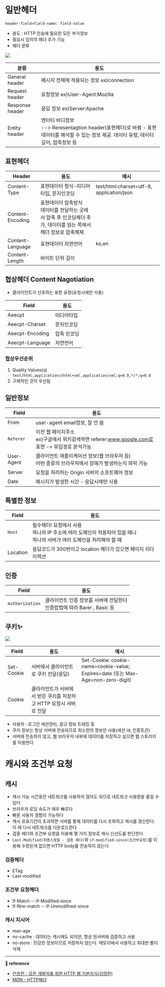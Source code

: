 # 일반헤더

`header-field=field-name: field-value`

- 용도 : HTTP 전송에 필요한 모든 부가정보
- 필요시 임의의 헤더 추가 기능
- 헤더 분류

![](https://images.velog.io/images/ouo_yoonk/post/b9490886-a893-4c59-b34c-c12b8fd92a35/image.png)

| 분류            | 용도                                                                                                                                          |
| --------------- | --------------------------------------------------------------------------------------------------------------------------------------------- |
| General header  | 메시지 전체에 적용되는 정보 ex)connection                                                                                                     |
| Request header  | 요청정보 ex)User-Agent:Mozilla                                                                                                                |
| Response header | 응답 정보 ex)Server:Apache                                                                                                                    |
| Entity header   | 엔터티 바디정보<br> --> Reresentagtion header(표현헤더)로 바뀜 - 표현 데이터를 해석할 수 있는 정보 제공. 데이터 유형, 데이터길이, 압축정보 등 |

## 표현헤더

| Header           | 용도                                                                                                                  | 예시                                      |
| ---------------- | --------------------------------------------------------------------------------------------------------------------- | ----------------------------------------- |
| Content-Type     | 표현데이터 형식-미디어타입, 문자인코딩                                                                                | text/html:charset=utf-8, application/json |
| Content-Encoding | 표현데이터 압축방식 <br/> 데이터를 전달하는 곳에서 압축 후 인코딩헤더 추가, 데이터를 읽는 쪽에서 헤더 정보로 압축해제 |
| Content-Language | 표현데이터 자연언어                                                                                                   | ko,en                                     |
| Content-Length   | 바이트 단위 길이                                                                                                      |                                           |

## 협상헤더 Content Nagotiation

- 클라이언트가 선호하는 표현 요청(요청시에만 사용)

| Field           | 용도        |
| --------------- | ----------- |
| Aeecpt          | 미디어타입  |
| Aeecpt-Charset  | 문자인코딩  |
| Aeecpt-Encoding | 압축 인코딩 |
| Aeecpt-Language | 자연언어    |

### 협상우선순위

1. Quality Values(q)
   `text/html,application/xhtml+xml,application/xml;q=0.9,*/*;q=0.8`
2. 구체적인 것이 우선됨

## 일반정보

| Field      | 용도                                                                                                    |
| ---------- | ------------------------------------------------------------------------------------------------------- |
| From       | user-agent email정보, 잘 안 씀                                                                          |
| `Referer`  | 이전 웹 페이지주소 <br/> ex)구글에서 위키검색하면 referer:www.google.com로 표현 -> 유입경로 분석가능    |
| User-Agent | 클라이언트 애플리케이션 정보(웹 브라우저 등) <br/> 어떤 종류의 브라우저에서 장애가 발생하는지 파악 가능 |
| Server     | 요청을 처리하는 Origin 서버의 소프트웨어 정보                                                           |
| Date       | 메시지가 발생한 시간 - 응답시에만 사용                                                                  |

## 특별한 정보

| Field    | 용도                                                                                                                          |
| -------- | ----------------------------------------------------------------------------------------------------------------------------- |
| `Host`   | 필수헤더! 요청에서 사용 <br/>하나의 IP 주소에 여러 도메인이 적용되어 있을 때나 <br>하나의 서버가 여러 도메인을 처리해야 할 때 |
| Location | 응답코드가 300번이고 location 헤더가 있으면 페이지 리다이렉션                                                                 |

## 인증

| Field           | 용도                                                                         |
| --------------- | ---------------------------------------------------------------------------- |
| `Authorization` | 클라이언트 인증 정보를 서버에 전달한다 <br> 인증밥법에 따라 Barer , Basic 등 |

## 쿠키✨

![](https://images.velog.io/images/ouo_yoonk/post/56befad1-6172-4829-bc8f-c6b18a3b1023/image.png)

| Field      | 용도                                                               | 예시                                                                             |
| ---------- | ------------------------------------------------------------------ | -------------------------------------------------------------------------------- |
| Set-Cookie | 서버에서 클라이언트로 쿠키 전달(응답)                              | Set-Cookie: cookie-name=cookie-value; Expires=date (또는 Max-Age=non-zero-digit) |
| Cookie     | 클라이언트가 서버에서 받은 쿠키를 저장하고 HTTP 요청시 서버로 전달 |

- 사용처 : 로그인 세션관리, 광고 정보 트래킹 등
- 쿠키 정보는 항상 서버에 전송되므로 최소한의 정보만 사용(세션 id, 인증토큰)
- 서버에 전송하지 않고, 웹 브라우저 내부에 데이터를 저장하고 싶으면 웹 스토리지를 이용한다

# 캐시와 조건부 요청

## 캐시

- 캐시 가능 시간동안 네트워크를 사용하지 않아도 되므로 네트워크 사용량을 줄일 수 있다
- 브라우저 로딩 속도가 매우 빠르다
- 빠른 사용자 경험이 가능하다
- 캐시 유효기간이 초과하면 서버를 통해 데이터를 다시 조회하고 캐시를 갱신한다. 이 때 다시 네트워크를 다운로드한다
- 검증 헤더와 조건부 요청을 이용해 몇 가지 정보로 캐시 신선도를 판단한다
- `Last-Modified(최종스정일 - 검증 헤더)`와 `if-modified-since(조건부요청)`를 이용해 수정된게 없으면 HTTP body를 전송하지 않는다

### 검증헤더

- ETag
- Last-modified

### 조건부 요청헤더

- If-Match -- If-Modified-since
- If-Nne-match -- If-Unmodifired-since

### 캐시 지시어

- max-age
- no-cache : 데이터는 캐시해도 되지만, 항상 원서버에 검증하고 사용
- no-store : 민감한 정보이므로 저장하지 않는다. 메모리에서 사용하고 최대한 빨리 삭제

---

**&#128209; reference**

- [인프런 - 모든 개발자를 위한 HTTP 웹 기본지식(김영한)](https://www.inflearn.com/course/http-%EC%9B%B9-%EB%84%A4%ED%8A%B8%EC%9B%8C%ED%81%AC/dashboard)
- [MDN - HTTP헤더](https://developer.mozilla.org/ko/docs/Web/HTTP/Headers)
